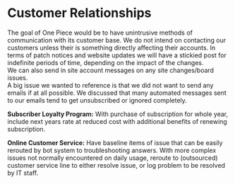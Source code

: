 # Customer Relationships
The goal of One Piece would be to have unintrusive methods of communication with its customer base. We do not intend on contacting our customers unless their is something directly affecting their accounts. 
In terms of patch notices and website updates we will have a stickied post for indefinite periods of time, depending on the impact of the changes. <br>
We can also send in site account messages on any site changes/board issues. <br>
A big issue we wanted to reference is that we did not want to send any emails if at all possible. We discussed that many automated messages sent to our emails tend to get unsubscribed or ignored completely. <br>

**Subscriber Loyalty Program:** With purchase of subscription for whole year, include next years rate at reduced cost with additional benefits of renewing subscription. <br>

**Online Customer Service:** Have baseline items of issue that can be easily rerouted by bot system to troubleshooting answers. With more complex issues not normally encountered on daily usage, reroute to (outsourced) customer service line to either resolve issue, or log problem to be resolved by IT staff.
